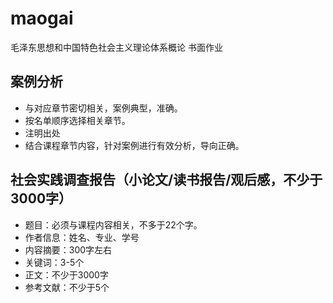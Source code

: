 <script type="text/javascript" src="http://cdn.mathjax.org/mathjax/latest/MathJax.js?config=TeX-AMS-MML_HTMLorMML"></script>
<script type="text/x-mathjax-config">
    MathJax.Hub.Config({ tex2jax: {inlineMath: [['$', '$']]}, messageStyle: "none" });
</script>

# maogai
毛泽东思想和中国特色社会主义理论体系概论 书面作业


## 案例分析
- 与对应章节密切相关，案例典型，准确。
- 按名单顺序选择相关章节。
- 注明出处
- 结合课程章节内容，针对案例进行有效分析，导向正确。


## 社会实践调查报告（小论文/读书报告/观后感，不少于3000字）
- 题目：必须与课程内容相关，不多于22个字。
- 作者信息：姓名、专业、学号
- 内容摘要：300字左右 
- 关键词：3-5个
- 正文：不少于3000字
- 参考文献：不少于5个
